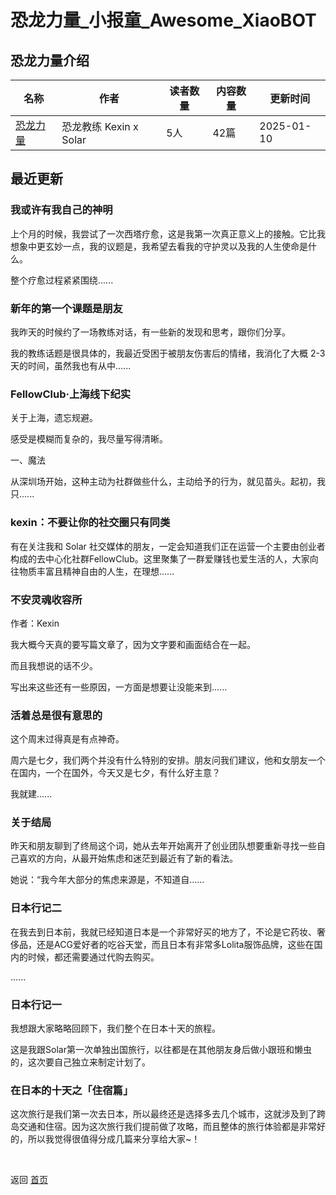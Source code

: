 # 恐龙力量_小报童_Awesome_XiaoBOT

## 恐龙力量介绍
>   
  


|名称|作者|读者数量|内容数量|更新时间|
|---|---|---|---|---|
|[恐龙力量](https://xiaobot.net/p/NewbeingPower?refer=0b133df9-27dc-423b-8101-639049001c13)|恐龙教练 Kexin x Solar|5人|42篇|2025-01-10|

## 最近更新
### 我或许有我自己的神明

上个月的时候，我尝试了一次西塔疗愈，这是我第一次真正意义上的接触。它比我想象中更玄妙一点，我的议题是，我希望去看我的守护灵以及我的人生使命是什么。

整个疗愈过程紧紧围绕......

### 新年的第一个课题是朋友

我昨天的时候约了一场教练对话，有一些新的发现和思考，跟你们分享。

我的教练话题是很具体的，我最近受困于被朋友伤害后的情绪，我消化了大概 2-3 天的时间，虽然我也有从中......

### FellowClub·上海线下纪实

关于上海，遗忘规避。

感受是模糊而复杂的，我尽量写得清晰。

一、魔法

从深圳场开始，这种主动为社群做些什么，主动给予的行为，就见苗头。起初，我只......

### kexin：不要让你的社交圈只有同类

有在关注我和 Solar
社交媒体的朋友，一定会知道我们正在运营一个主要由创业者构成的去中心化社群FellowClub。这里聚集了一群爱赚钱也爱生活的人，大家向往物质丰富且精神自由的人生，在理想......

### 不安灵魂收容所

作者：Kexin

我大概今天真的要写篇文章了，因为文字要和画面结合在一起。

而且我想说的话不少。

写出来这些还有一些原因，一方面是想要让没能来到......

### 活着总是很有意思的

这个周末过得真是有点神奇。

周六是七夕，我们两个并没有什么特别的安排。朋友问我们建议，他和女朋友一个在国内，一个在国外，今天又是七夕，有什么好主意？

我就建......

### 关于结局

昨天和朋友聊到了终局这个词，她从去年开始离开了创业团队想要重新寻找一些自己喜欢的方向，从最开始焦虑和迷茫到最近有了新的看法。

她说：“我今年大部分的焦虑来源是，不知道自......

### 日本行记二

在我去到日本前，我就已经知道日本是一个非常好买的地方了，不论是它药妆、奢侈品，还是ACG爱好者的吃谷天堂，而且日本有非常多Lolita服饰品牌，这些在国内的时候，都还需要通过代购去购买。

......

### 日本行记一

我想跟大家略略回顾下，我们整个在日本十天的旅程。

这是我跟Solar第一次单独出国旅行，以往都是在其他朋友身后做小跟班和懒虫的，这次要自己独立来制定计划了。

### 在日本的十天之「住宿篇」

这次旅行是我们第一次去日本，所以最终还是选择多去几个城市，这就涉及到了跨岛交通和住宿。因为这次旅行我们提前做了攻略，而且整体的旅行体验都是非常好的，所以我觉得很值得分成几篇来分享给大家~！


<a href="https://github.com/Reno9527/awesome-xiaobot" style="color: white; text-decoration: none;">awesome-xiaobot</a>

返回 [首页](../README.md)
